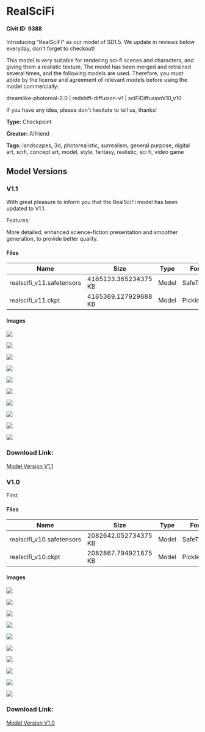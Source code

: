 # RealSciFi

#### Civit ID: 9388

<p>Introducing "RealSciFi" as our model of SD1.5. We update in reviews below everyday, don't forget to checkout!</p><p>This model is very suitable for rendering sci-fi scenes and characters, and giving them a realistic texture. The model has been merged and retrained several times, and the following models are used. Therefore, you must abide by the license and agreement of relevant models before using the model commercially:</p><p>dreamlike-photoreal-2.0 | redshift-diffusion-v1 | sciFiDiffusionV10_v10</p><p>If you have any idea, please don't hesitate to tell us, thanks!</p><p></p>

**Type:** Checkpoint

**Creator:** AIfriend

**Tags:** landscapes, 3d, photorealistic, surrealism, general purpose, digital art, scifi, concept art, model, style, fantasy, realistic, sci fi, video game

## Model Versions

### V1.1

<p>With great pleasure to inform you that the RealSciFi model has been updated to V1.1. </p><p>Features:</p><p>More detailed, enhanced science-fiction presentation and smoother generation, to provide better quality.</p>

#### Files

| Name | Size | Type | Format | Download Url | AutoV1 | AutoV2 | SHA256 | CRC32 | BLAKE3 |
| --- | --- | --- | --- | --- | --- | --- | --- | --- | --- |
| realscifi_v11.safetensors | 4165133.365234375 KB | Model | SafeTensor | https://civitai.com/api/download/models/15844 | DF94C487 | 42DFD89600 | 42DFD8960090AD98BAFABBFEE8EE2A8B26945526CC3068DC7BEBE633640886ED | B1549EEE | D35C23EC3B70DB75B343009613C387BD2738CE1D592E4AE94450EEF79C6A60DF |
| realscifi_v11.ckpt | 4165369.127929688 KB | Model | PickleTensor | https://civitai.com/api/download/models/15844?type=Model&format=PickleTensor&size=full&fp=fp16 | E92FBD8F | 829F2222C6 | 829F2222C67D3CBD940BA83DB3FC7570978DB8905A547F4345D640B9BF669866 | 744B08FF | 056A9FE17682EFF3825D5DBF8DB86428AF44628CE4BB9A43287432A9BC0F6434 |

#### Images

<p><img src="https://image.civitai.com/xG1nkqKTMzGDvpLrqFT7WA/6128514e-5de5-4d05-b596-dbd814555c00/width=450/162067.jpeg" /></p>

<p><img src="https://image.civitai.com/xG1nkqKTMzGDvpLrqFT7WA/332fce09-84d6-41d5-8cb8-9acfe1c8c300/width=450/166893.jpeg" /></p>

<p><img src="https://image.civitai.com/xG1nkqKTMzGDvpLrqFT7WA/ec0d7e03-4e78-4a51-7f03-a90de938bd00/width=450/162068.jpeg" /></p>

<p><img src="https://image.civitai.com/xG1nkqKTMzGDvpLrqFT7WA/05c10b62-4a33-48f6-32fb-f1267f2e1a00/width=450/159268.jpeg" /></p>

<p><img src="https://image.civitai.com/xG1nkqKTMzGDvpLrqFT7WA/b7f40e75-d274-4aa8-f6c8-29710ac6e900/width=450/159267.jpeg" /></p>

<p><img src="https://image.civitai.com/xG1nkqKTMzGDvpLrqFT7WA/a1a31751-6fed-4854-b0a3-d8fa6d1a2000/width=450/162069.jpeg" /></p>

<p><img src="https://image.civitai.com/xG1nkqKTMzGDvpLrqFT7WA/24c62d34-af22-4e08-718a-5aeeae370e00/width=450/162065.jpeg" /></p>

<p><img src="https://image.civitai.com/xG1nkqKTMzGDvpLrqFT7WA/d32bfb9f-3a5a-4437-85e9-7e476de3ac00/width=450/159266.jpeg" /></p>

<p><img src="https://image.civitai.com/xG1nkqKTMzGDvpLrqFT7WA/e4840042-3b7f-44ab-7547-bfd233e38400/width=450/162066.jpeg" /></p>

<p><img src="https://image.civitai.com/xG1nkqKTMzGDvpLrqFT7WA/86525511-bd85-4bbf-50eb-9fbfb3a4a500/width=450/162063.jpeg" /></p>

### Download Link:

[Model Version V1.1](https://civitai.com/api/download/models/15844)

### V1.0

<p>First.</p>

#### Files

| Name | Size | Type | Format | Download Url | AutoV1 | AutoV2 | SHA256 | CRC32 | BLAKE3 |
| --- | --- | --- | --- | --- | --- | --- | --- | --- | --- |
| realscifi_v10.safetensors | 2082642.052734375 KB | Model | SafeTensor | https://civitai.com/api/download/models/11141 | C5E21C6E | D2102E2489 | D2102E2489D0711228D212D365E4708DCDD2868E6305D40DC73E425BADAB094E | 868A8C64 | 5D979F470E03E183BD62AEDCDBA68C0C82B304CA6F0C582D3253473082F7C890 |
| realscifi_v10.ckpt | 2082867.794921875 KB | Model | PickleTensor | https://civitai.com/api/download/models/11141?type=Model&format=PickleTensor&size=full&fp=fp16 | 7CA0EABE | 100C2B4F22 | 100C2B4F222753B2AB1009C6DA0D45FB3C46C49F9C43CFF6B49155F3BAC9CA0B | BE58A340 | 3287E78006AA1396E309C244158F8B416B9DF171BB1AC59B2B14A16A82A6C787 |

#### Images

<p><img src="https://image.civitai.com/xG1nkqKTMzGDvpLrqFT7WA/b07c07ce-7e80-420a-96ea-d27245822500/width=450/110366.jpeg" /></p>

<p><img src="https://image.civitai.com/xG1nkqKTMzGDvpLrqFT7WA/24860b8b-3590-4aaf-e7c6-f8a39e026500/width=450/110365.jpeg" /></p>

<p><img src="https://image.civitai.com/xG1nkqKTMzGDvpLrqFT7WA/06eec4ee-ef88-403b-c322-6f87330c4200/width=450/107392.jpeg" /></p>

<p><img src="https://image.civitai.com/xG1nkqKTMzGDvpLrqFT7WA/eb5a5ba1-8423-4a89-79b9-7a505ecd7500/width=450/110364.jpeg" /></p>

<p><img src="https://image.civitai.com/xG1nkqKTMzGDvpLrqFT7WA/cc1b1589-3f86-45ab-f8aa-871be4dcbb00/width=450/107387.jpeg" /></p>

<p><img src="https://image.civitai.com/xG1nkqKTMzGDvpLrqFT7WA/1f51175b-80d0-4459-14f8-87f3fc274000/width=450/107391.jpeg" /></p>

<p><img src="https://image.civitai.com/xG1nkqKTMzGDvpLrqFT7WA/f27a7cb7-b166-4635-0323-0353f0bb5e00/width=450/107390.jpeg" /></p>

<p><img src="https://image.civitai.com/xG1nkqKTMzGDvpLrqFT7WA/460b2ab8-d258-46b4-0a2d-6ff55c8c3c00/width=450/107389.jpeg" /></p>

<p><img src="https://image.civitai.com/xG1nkqKTMzGDvpLrqFT7WA/50304fc5-8985-47e2-de6a-04d05e885800/width=450/107388.jpeg" /></p>

<p><img src="https://image.civitai.com/xG1nkqKTMzGDvpLrqFT7WA/e6513cdd-aaf3-4709-fff4-42776ee86900/width=450/107396.jpeg" /></p>

### Download Link:

[Model Version V1.0](https://civitai.com/api/download/models/11141)

